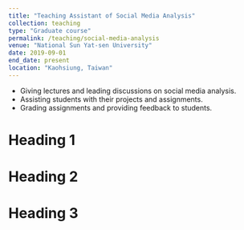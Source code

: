 ```yaml
---
title: "Teaching Assistant of Social Media Analysis"
collection: teaching
type: "Graduate course"
permalink: /teaching/social-media-analysis
venue: "National Sun Yat-sen University"
date: 2019-09-01
end_date: present
location: "Kaohsiung, Taiwan"
---
```


- Giving lectures and leading discussions on social media analysis.
- Assisting students with their projects and assignments.
- Grading assignments and providing feedback to students.

Heading 1
======

Heading 2
======

Heading 3
======